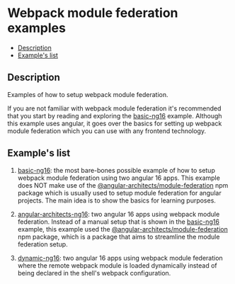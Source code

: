 # Webpack module federation examples

- [Description](#description)
- [Example's list](#examples-list)

## Description 

Examples of how to setup webpack module federation. 

If you are not familiar with webpack module federation it's recommended that you start by reading and exploring the [basic-ng16](/basic-ng16/README.md) example. Although this example uses angular, it goes over the basics for setting up webpack module federation which you can use with any frontend technology.

## Example's list

1) [basic-ng16](/basic-ng16/README.md): the most bare-bones possible example of how to setup webpack module federation using two angular 16 apps. This example does NOT make use of the [@angular-architects/module-federation](https://www.npmjs.com/package/@angular-architects/module-federation) npm package which is usually used to setup module federation for angular projects. The main idea is to show the basics for learning purposes.
   
2) [angular-architects-ng16](/angular-architects-ng16/README.md): two angular 16 apps using webpack module federation. Instead of a manual setup that is shown in the [basic-ng16](/basic-ng16/README.md) example, this example used the [@angular-architects/module-federation](https://www.npmjs.com/package/@angular-architects/module-federation) npm package, which is a package that aims to streamline the module federation setup.

3) [dynamic-ng16](/dynamic-ng16/README.md): two angular 16 apps using webpack module federation where the remote webpack module is loaded dynamically instead of being declared in the shell's webpack configuration.